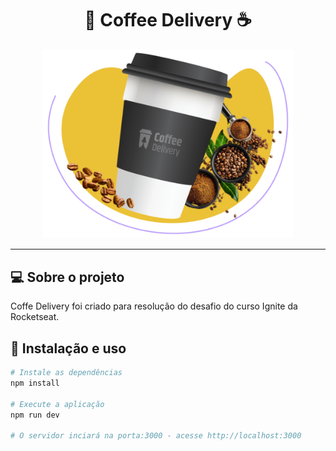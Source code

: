<h1 align="center">🥤 Coffee Delivery ☕</h1>

<div align="center">
 <img src="./src/assets/homeImage.png" width="400px" alt="Home Image"/>
</div>

---
## 💻 Sobre o projeto

Coffe Delivery foi criado para resolução do desafio do curso Ignite da Rocketseat.

## 🚀 Instalação e uso

```bash
# Instale as dependências
npm install

# Execute a aplicação
npm run dev

# O servidor inciará na porta:3000 - acesse http://localhost:3000
```
